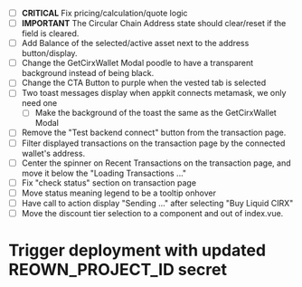 - [ ] **CRITICAL** Fix pricing/calculation/quote logic
- [ ] **IMPORTANT** The Circular Chain Address state should clear/reset if the field is cleared. 
- [ ] Add Balance of the selected/active asset next to the address button/display.
- [ ] Change the GetCirxWallet Modal poodle to have a transparent background instead of being black.
- [ ] Change the CTA Button to purple when the vested tab is selected
- [ ] Two toast messages display when appkit connects metamask, we only need one
  - [ ] Make the background of the toast the same as the GetCirxWallet Modal
- [ ] Remove the "Test backend connect" button from the transaction page.
- [ ] Filter displayed transactions on the transaction page by the connected wallet's address.
- [ ] Center the spinner on Recent Transactions on the transaction page, and move it below the "Loading Transactions ..."
- [ ] Fix "check status" section on transaction page
- [ ] Move status meaning legend to be a tooltip onhover 
- [ ] Have call to action display "Sending <amount> <asset> ..." after selecting "Buy Liquid CIRX" 
- [ ] Move the discount tier selection to a component and out of index.vue.

# Trigger deployment with updated REOWN_PROJECT_ID secret
